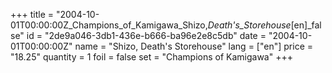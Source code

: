 +++
title = "2004-10-01T00:00:00Z_Champions_of_Kamigawa_Shizo,_Death's_Storehouse_[en]_false"
id = "2de9a046-3db1-436e-b666-ba96e2e8c5db"
date = "2004-10-01T00:00:00Z"
name = "Shizo, Death's Storehouse"
lang = ["en"]
price = "18.25"
quantity = 1
foil = false
set = "Champions of Kamigawa"
+++
